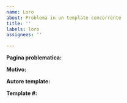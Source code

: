 ```yaml
---
name: Loro
about: Problema in un template concorrente
title: ''
labels: loro
assignees: ''

---
```


**Pagina problematica:** 

**Motivo:** 

**Autore template:** 

**Template #:**
